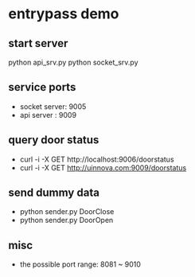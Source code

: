 # entrypass demo

## start server
python api_srv.py
python socket_srv.py

## service ports
- socket server: 9005
- api server : 9009


## query door status
- curl -i -X GET http://localhost:9006/doorstatus
- curl -i -X GET http://uinnova.com:9009/doorstatus

## send dummy data
- python sender.py DoorClose
- python sender.py DoorOpen

## misc
- the possible port range: 8081 ~ 9010